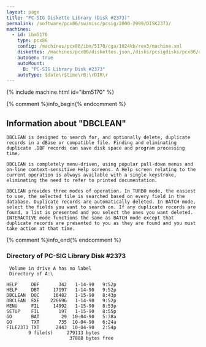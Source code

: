 ```yaml
---
layout: page
title: "PC-SIG Diskette Library (Disk #2373)"
permalink: /software/pcx86/sw/misc/pcsig/2000-2999/DISK2373/
machines:
  - id: ibm5170
    type: pcx86
    config: /machines/pcx86/ibm/5170/cga/1024kb/rev3/machine.xml
    diskettes: /machines/pcx86/diskettes.json,/disks/pcsigdisks/pcx86/diskettes.json
    autoGen: true
    autoMount:
      B: "PC-SIG Library Disk #2373"
    autoType: $date\r$time\rB:\rDIR\r
---
```


{% include machine.html id="ibm5170" %}

{% comment %}info_begin{% endcomment %}

## Information about "DBCLEAN"

    DBCLEAN is designed to search for, and optionally delete, duplicate
    records in a dBase or compatible file. Finding and eliminating
    duplicate .DBF records can save disk space and program processing time.
    
    DBCLEAN is completely menu-driven, using popular pull-down menus and
    on-line context-sensitive Help screens. A Help screen relating to the
    current operation is always available with a single keystroke,
    eliminating the need to refer to printed documentation.
    
    DBCLEAN provides three modes of operation. In TURBO mode, the easiest
    to use, the selected file is searched based on every field in the
    database. Duplicate records are automatically deleted. In BATCH mode,
    select the fields you want to search on. If any duplicate records are
    found, a list is presented and you select the ones you want deleted.
    INTERACTIVE mode functions the same as BATCH mode except that
    duplicate records are presented to you as they are found and you must
    take action at that time.
{% comment %}info_end{% endcomment %}


### Directory of PC-SIG Library Disk #2373

     Volume in drive A has no label
     Directory of A:\

    HELP     DBF       342   1-14-90   9:52p
    HELP     DBT     17197   1-14-90   9:52p
    DBCLEAN  DOC     16482   1-15-90   8:43p
    DBCLEAN  EXE    226696   1-14-90   9:52p
    MENU     FIL     14992   1-15-90   8:53p
    SETUP    FIL       197   1-15-90   8:55p
    GO       BAT        29  10-04-90   5:38a
    GO       TXT       735  10-04-90   6:24a
    FILE2373 TXT      2443  10-04-90   2:54p
            9 file(s)     279113 bytes
                           37888 bytes free
